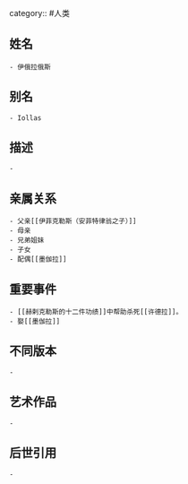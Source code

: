 category:: #人类
## 姓名
	- 伊俄拉俄斯
## 别名
	- Iollas
## 描述
	-
## 亲属关系
	- 父亲[[伊菲克勒斯（安菲特律翁之子）]]
	- 母亲
	- 兄弟姐妹
	- 子女
	- 配偶[[墨伽拉]]
## 重要事件
	- [[赫剌克勒斯的十二件功绩]]中帮助杀死[[许德拉]]。
	- 娶[[墨伽拉]]
## 不同版本
	-
## 艺术作品
	-
## 后世引用
	-
